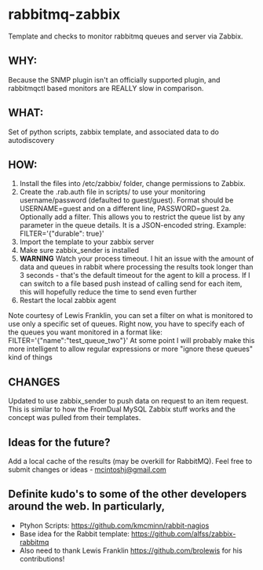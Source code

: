 rabbitmq-zabbix
=======================

Template and checks to monitor rabbitmq queues and server via Zabbix.

## WHY:
Because the SNMP plugin isn't an officially supported plugin, and rabbitmqctl based monitors are REALLY slow in comparison.

## WHAT:
Set of python scripts, zabbix template, and associated data to do autodiscovery

## HOW:
1. Install the files into /etc/zabbix/ folder, change permissions to Zabbix.
2. Create the .rab.auth file in scripts/ to use your monitoring username/password (defaulted to guest/guest).  Format should be USERNAME=guest and on a different line, PASSWORD=guest
2a. Optionally add a filter. This allows you to restrict the queue list by any parameter in the queue details. It is a JSON-encoded string. Example: FILTER='{"durable": true}'
3. Import the template to your zabbix server
4. Make sure zabbix_sender is installed
6. **WARNING** Watch your process timeout.  I hit an issue with the amount of data and queues in rabbit where processing the results took longer than 3 seconds - that's the default timeout for the agent to kill a process.  If I can switch to a file based push instead of calling send for each item, this will hopefully reduce the time to send even further
7. Restart the local zabbix agent

Note courtesy of Lewis Franklin, you can set a filter on what is monitored to use only a specific set of queues.  Right now, you have to specify each of the queues you want monitored in a format like:
FILTER='{"name":"test_queue_two"}'
At some point I will probably make this more intelligent to allow regular expressions or more "ignore these queues" kind of things


## CHANGES
Updated to use zabbix_sender to push data on request to an item request.  This is similar to how the FromDual MySQL Zabbix stuff works and the concept was pulled from their templates.  

## Ideas for the future?
Add a local cache of the results (may be overkill for RabbitMQ).
Feel free to submit changes or ideas - mcintoshj@gmail.com


## Definite kudo's to some of the other developers around the web.  In particularly,
* Ptyhon Scripts: https://github.com/kmcminn/rabbit-nagios
* Base idea for the Rabbit template:  https://github.com/alfss/zabbix-rabbitmq
* Also need to thank Lewis Franklin https://github.com/brolewis for his contributions!
